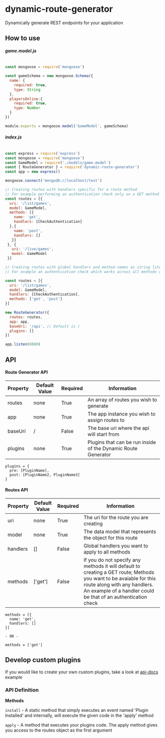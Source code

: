  # dynamic-route-generator
Dynamically generate REST endpoints for your application

## How to use

##### game.model.js

``` javascript

const mongoose = require('mongoose')

const gameSchema = new mongoose.Schema({
  name: {
    required: true,
    type: String
  },
  playersOnline:{
    required: true,
    type: Number
  }
})

module.exports = mongoose.model('GameModel', gameSchema)

```

##### index.js

``` javascript

const express = require('express')
const mongoose = require('mongoose')
const GameModel = require('./models/game.model')
const { RouteGenerator } = require('dynamic-route-generator')
const app = new express()

mongoose.connect('mongodb://localhost/test')

// Creating routes with handlers specific for a route method
// For example performing an authentication check only on a GET method on a route
const routes = [{
  uri: '/list/games',
  model: GameModel,
  methods: [{
    name: 'get',
    handlers: [CheckAuthentication]
  },{
    name: 'post',
    handlers: []
   }]
 }, {
   uri: '/live/games',
   model: GameModel
 }]

// Creating routes with global handlers and method names as string literals
// For example an authentication check which works across all methods on a route

const routes = [{
  uri: '/list/games',
  model: GameModel,
  handlers: [CheckAuthentication],
  methods: ['get', 'post']
}]

new RouteGenerator({
  routes: routes,
  app: app,
  baseUri: '/api', // Default is /
  plugins: []
})

app.listen(8080)

```

## API

#### Route Generator API

| Property      | Default Value         | Required | Information                                                     |
| ------------- |---------------------- | -------- | --------------------------------------------------------------- |
| routes        | none                  | True | An array of routes you wish to generate                             |
| app           | none                  | True | The app instance you wish to assign routes to                       |
| baseUri       | /                     | False | The base uri where the api will start from                         |
| plugins       | none                  | True | Plugins that can be run inside of the Dynamic Route Generator       |

```
plugins = {
  pre: [PluginName],
  post: [PluginName2, PluginName3]
}
```


#### Routes API

| Property      | Default Value        | Required | Information                                                                        |
| ------------- |---------------- | -------- | --------------------------------------------------------------------------------- |
| uri           | none            | True |The uri for the route you are creating                                             |
| model         | none            | True | The data model that represents the object for this route                           |
| handlers      | []              | False | Global handlers you want to apply to all methods                                   |
| methods       | ['get']         | False | If you do not specify any methods it will default to creating a GET route; Methods you want to be avaiable for this route along with any handlers. An example of a handler could be that of an authentication check |

```
methods = [{
  name: 'get',
  handlers: []
}]

- OR -

methods = ['get']
```

## Develop custom plugins

If you would like to create your own custom plugins, take a look at [api-docs](https://github.com/Jackthomsonn/dynamic-api-docs) example

### API Definition

**Methods**

`install` - A static method that simply executes an event named 'Plugin Installed' and internally, will execute the given code in the 'apply' method

`apply` - A method that executes your plugins code. The apply method gives you access to the routes object as the first argument
